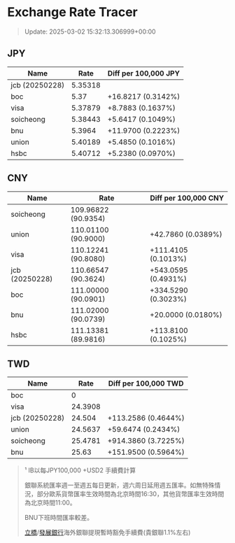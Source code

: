 # Exchange Rate Tracer

> Update: 2025-03-02 15:32:13.306999+00:00

## JPY

| Name           |    Rate | Diff per 100,000 JPY   |
|----------------|---------|------------------------|
| jcb (20250228) | 5.35318 |                        |
| boc            | 5.37    | +16.8217 (0.3142%)     |
| visa           | 5.37879 | +8.7883 (0.1637%)      |
| soicheong      | 5.38443 | +5.6417 (0.1049%)      |
| bnu            | 5.3964  | +11.9700 (0.2223%)     |
| union          | 5.40189 | +5.4850 (0.1016%)      |
| hsbc           | 5.40712 | +5.2380 (0.0970%)      |

## CNY

| Name           | Rate                | Diff per 100,000 CNY   |
|----------------|---------------------|------------------------|
| soicheong      | 109.96822	(90.9354) |                        |
| union          | 110.01100	(90.9000) | +42.7860 (0.0389%)     |
| visa           | 110.12241	(90.8080) | +111.4105 (0.1013%)    |
| jcb (20250228) | 110.66547	(90.3624) | +543.0595 (0.4931%)    |
| boc            | 111.00000	(90.0901) | +334.5290 (0.3023%)    |
| bnu            | 111.02000	(90.0739) | +20.0000 (0.0180%)     |
| hsbc           | 111.13381	(89.9816) | +113.8100 (0.1025%)    |

## TWD

| Name           |    Rate | Diff per 100,000 TWD   |
|----------------|---------|------------------------|
| boc            |  0      |                        |
| visa           | 24.3908 |                        |
| jcb (20250228) | 24.504  | +113.2586 (0.4644%)    |
| union          | 24.5637 | +59.6474 (0.2434%)     |
| soicheong      | 25.4781 | +914.3860 (3.7225%)    |
| bnu            | 25.63   | +151.9500 (0.5964%)    |


> ¹ IB以每JPY100,000 +USD2 手續費計算
>
> 銀聯系統匯率週一至週五每日更新，週六周日延用週五匯率。如無特殊情況，部分歐系貨幣匯率生效時間為北京時間16:30，其他貨幣匯率生效時間為北京時間11:00。
>
> BNU下班時間匯率較差。
>
> [立橋](https://www.wlbank.com.mo/uploads/ueditor/file/20181211/1544536513900230.pdf)/[發展銀行](https://www.mdb.com.mo/Service_Charges_20230728.pdf)海外銀聯提現暫時豁免手續費(貴銀聯1.1%左右)

